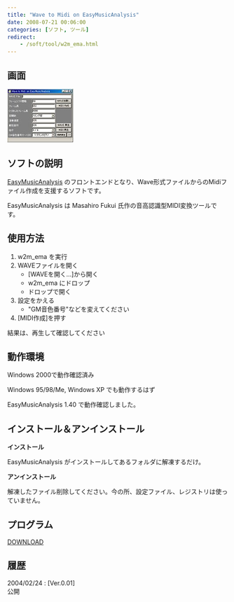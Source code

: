 ```yaml
---
title: "Wave to Midi on EasyMusicAnalysis"
date: 2008-07-21 00:06:00
categories: [ソフト, ツール]
redirect:
    - /soft/tool/w2m_ema.html
---
```


## 画面


![画面][1] 

 [1]: /images/2008_0721_w2m_ema.jpg

## ソフトの説明

[EasyMusicAnalysis][2] のフロントエンドとなり、Wave形式ファイルからのMidiファイル作成を支援するソフトです。
	  
EasyMusicAnalysis は Masahiro Fukui 氏作の音高認識型MIDI変換ツールです。 

 [2]: http://www.vector.co.jp/soft/winnt/art/se302100.html

## 使用方法

  1. w2m_ema を実行
  2. WAVEファイルを開く 
      * [WAVEを開く...]から開く
      * w2m_ema にドロップ
      * ドロップで開く
  3. 設定をかえる 
      * "GM音色番号"などを変えてください
  4. [MIDI作成]を押す

結果は、再生して確認してください 

## 動作環境

Windows 2000で動作確認済み
	  
Windows 95/98/Me, Windows XP でも動作するはず
	  
EasyMusicAnalysis 1.40 で動作確認しました。 

## インストール＆アンインストール

**インストール**
	  
EasyMusicAnalysis がインストールしてあるフォルダに解凍するだけ。 

**アンインストール**
	  
解凍したファイル削除してください。今の所、設定ファイル、レジストリは使っていません。 

## プログラム

[DOWNLOAD][3] 

 [3]: /files/w2m_ema.lzh "w2m_ema.lzh"

## 履歴

2004/02/24
: [Ver.0.01]<br />公開

